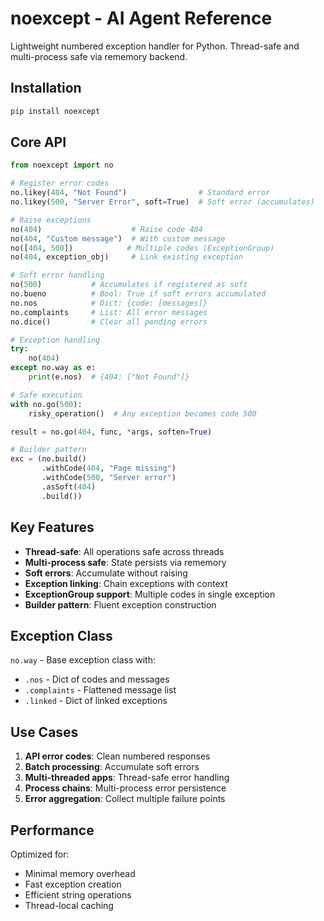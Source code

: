 # noexcept - AI Agent Reference

Lightweight numbered exception handler for Python. Thread-safe and multi-process safe via rememory backend.

## Installation
```bash
pip install noexcept
```

## Core API

```python
from noexcept import no

# Register error codes
no.likey(404, "Not Found")                # Standard error
no.likey(500, "Server Error", soft=True)  # Soft error (accumulates)

# Raise exceptions  
no(404)                    # Raise code 404
no(404, "Custom message")  # With custom message
no([404, 500])            # Multiple codes (ExceptionGroup)
no(404, exception_obj)     # Link existing exception

# Soft error handling
no(500)           # Accumulates if registered as soft
no.bueno          # Bool: True if soft errors accumulated
no.nos            # Dict: {code: [messages]}
no.complaints     # List: All error messages
no.dice()         # Clear all pending errors

# Exception handling
try:
    no(404)
except no.way as e:
    print(e.nos)  # {404: ["Not Found"]}

# Safe execution
with no.go(500):
    risky_operation()  # Any exception becomes code 500

result = no.go(404, func, *args, soften=True)

# Builder pattern
exc = (no.build()
       .withCode(404, "Page missing")
       .withCode(500, "Server error") 
       .asSoft(404)
       .build())
```

## Key Features

- **Thread-safe**: All operations safe across threads
- **Multi-process safe**: State persists via rememory
- **Soft errors**: Accumulate without raising
- **Exception linking**: Chain exceptions with context
- **ExceptionGroup support**: Multiple codes in single exception
- **Builder pattern**: Fluent exception construction

## Exception Class

`no.way` - Base exception class with:
- `.nos` - Dict of codes and messages
- `.complaints` - Flattened message list  
- `.linked` - Dict of linked exceptions

## Use Cases

1. **API error codes**: Clean numbered responses
2. **Batch processing**: Accumulate soft errors  
3. **Multi-threaded apps**: Thread-safe error handling
4. **Process chains**: Multi-process error persistence
5. **Error aggregation**: Collect multiple failure points

## Performance

Optimized for:
- Minimal memory overhead
- Fast exception creation
- Efficient string operations
- Thread-local caching
